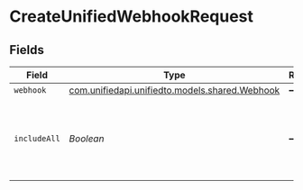 # CreateUnifiedWebhookRequest


## Fields

| Field                                                                            | Type                                                                             | Required                                                                         | Description                                                                      |
| -------------------------------------------------------------------------------- | -------------------------------------------------------------------------------- | -------------------------------------------------------------------------------- | -------------------------------------------------------------------------------- |
| `webhook`                                                                        | [com.unifiedapi.unifiedto.models.shared.Webhook](../../models/shared/Webhook.md) | :heavy_minus_sign:                                                               | N/A                                                                              |
| `includeAll`                                                                     | *Boolean*                                                                        | :heavy_minus_sign:                                                               | When set, all of the existing data will sent back to your server.                |